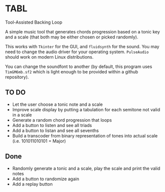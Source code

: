 # TABL
Tool-Assisted Backing Loop

A simple music tool that generates chords progression based on a tonic key and a scale (that both may be either chosen or picked randomly).

This works with `Tkinter` for the GUI, and `fluidsynth` for the sound. You may need to change the audio driver for your operating system. `PulseAudio` should work on modern Linux distributions. 

You can change the soundfont to another (by default, this program uses `TimGM6mb.sf2` which is light enough to be provided within a github repository).


## TO DO

* Let the user choose a tonic note and a scale
* Improve scale display by putting a tabulation for each semitone not valid in a scale
* Generate a random chord progression that loops
* Add a button to listen and see all triads
* Add a button to listan and see all sevenths
* Build a transcoder from binary representation of tones into actual scale (i.e. 101011010101 = Major)

## Done
* Randomly generate a tonic and a scale, play the scale and print the valid notes
* Add a button to randomize again
* Add a replay button
